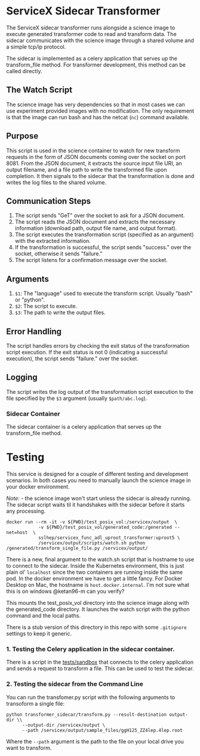 # ServiceX Sidecar Transformer

The ServiceX sidecar transformer runs alongside a science image to execute generated transformer 
code to read and transform data. The sidecar communicates with the science image through a shared
volume and a simple tcp/ip protocol.

The sidecar is implemented as a celery application that serves up the transform_file method. For
transformer development, this method can be called directly.

## The Watch Script
The science image has very dependencies so that in most cases we can use experiment provided
images with no modification. The only requirement is that the image can run bash and has the 
netcat (`nc`) command available. 

## Purpose
This script is used in the science container to watch for new transform requests in the form of 
JSON documents coming over the socket on port 8081. From the JSON document, it extracts the source 
input file URI, an output filename, and a file path to write the transformed file upon completion. 
It then signals to the sidecar that the transformation is done and writes the log files to the 
shared volume.

## Communication Steps
1. The script sends "GeT" over the socket to ask for a JSON document.
2. The script reads the JSON document and extracts the necessary information (download path, output file name, and output format).
3. The script executes the transformation script (specified as an argument) with the extracted information.
4. If the transformation is successful, the script sends "success." over the socket, otherwise it sends "failure."
5. The script listens for a confirmation message over the socket.

## Arguments
1. `$1`: The "language" used to execute the transform script. Usually "bash" or "python".
2. `$2`: The script to execute.
3. `$3`: The path to write the output files.

## Error Handling
The script handles errors by checking the exit status of the transformation script execution. If 
the exit status is not 0 (indicating a successful execution), the script sends "failure." over 
the socket.

## Logging
The script writes the log output of the transformation script execution to the file specified by 
the `$3` argument (usually `$path/abc.log`).


### Sidecar Container
The sidecar container is a celery application that serves up the transform_file method. 



# Testing
This service is designed for a couple of different testing and development scenarios. In both 
cases you need to manually launch the science image in your docker environment.

*Note:* - the science image won't start unless the sidecar is already running. The sidecar script
waits til it handshakes with the sidecar before it starts any processing.

```shell
docker run --rm -it -v ${PWD}/test_posix_vol:/servicex/output  \
            -v ${PWD}/test_posix_vol/generated_code:/generated --net=host  \
            sslhep/servicex_func_adl_uproot_transformer:uproot5 \
            /servicex/output/scripts/watch.sh python /generated/transform_single_file.py /servicex/output/ 
```

There is a new, final argument to the watch.sh script that is hostname to use to connect to the sidecar.
Inside the Kubernetes environment, this is just plain ol' `localhost` since the two containers are 
running inside the same pod. In the docker environment we have to get a little fancy. For Docker Desktop
on Mac, the hostname is `host.docker.internal`. I'm not sure what this is on windows @ketan96-m can you 
verify?


This mounts the test_posix_vol directory into the science image along with the generated_code 
directory. It launches the watch script with the python command and the local paths.

There is a stub version of this directory in this repo with some `.gitignore` settings to keep
it generic.


### 1. Testing the Celery application in the sidecar container.
There is a script in the [tests/sandbox](tests/sandbox/transform_file.py) that connects to the
celery application and sends a request to transform a file. This can be used to test the sidecar.

### 2. Testing the sidecar from the Command Line
You can run the transfomer.py script with the following arguments to transoform a single file:
```shell
python transformer_sidecar/transform.py --result-destination output-dir \\
      --output-dir /servicex/output \ 
      --path /servicex/output/sample_files/ggH125_ZZ4lep.4lep.root
```
Where the `--path` argument is the path to the file on your local drive you want to transform.